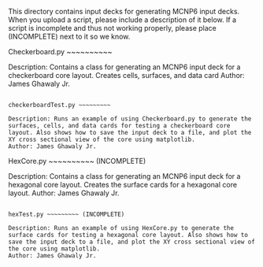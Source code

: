 This directory contains input decks for generating MCNP6 input decks. When you upload a script, please include a description of it below. If a script is incomplete and thus not working properly, please place (INCOMPLETE) next to it so we know.

Checkerboard.py ~~~~~~~~~~

Description: Contains a class for generating an MCNP6 input deck for a checkerboard core layout. Creates cells, surfaces, and data card
Author: James Ghawaly Jr.
~~~~~~~~~~

checkerboardTest.py ~~~~~~~~~

Description: Runs an example of using Checkerboard.py to generate the surfaces, cells, and data cards for testing a checkerboard core layout. Also shows how to save the input deck to a file, and plot the XY cross sectional view of the core using matplotlib.
Author: James Ghawaly Jr.
~~~~~~~~~~

HexCore.py ~~~~~~~~~~ (INCOMPLETE)

Description: Contains a class for generating an MCNP6 input deck for a hexagonal core layout. Creates the surface cards for a hexagonal core layout.
Author: James Ghawaly Jr.
~~~~~~~~~~

hexTest.py ~~~~~~~~~ (INCOMPLETE)

Description: Runs an example of using HexCore.py to generate the surface cards for testing a hexagonal core layout. Also shows how to save the input deck to a file, and plot the XY cross sectional view of the core using matplotlib.
Author: James Ghawaly Jr.
~~~~~~~~~~
